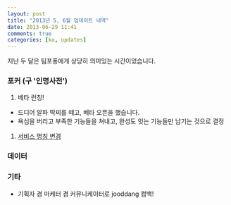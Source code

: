```yaml
---
layout: post
title: "2013년 5, 6월 업데이트 내역"
date: 2013-06-29 11:41
comments: true
categories: [ko, updates]
---
```


지난 두 달은 팀포퐁에게 상당히 의미있는 시간이었습니다.
<!-- more -->

### 포커 (구 '인명사전')

1. 베타 런칭!
- 드디어 알파 딱찌를 떼고, 베타 오픈을 했습니다.
- 욕심을 버리고 부족한 기능들을 쳐내고, 완성도 잇는 기능들만 남기는 것으로 결정
1. [서비스 명칭 변경]()

### 데이터


### 기타

- 기획자 겸 마케터 겸 커뮤니케이터로 jooddang 컴백!

